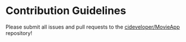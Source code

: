 # Contribution Guidelines

Please submit all issues and pull requests to the [cideveloper/MovieApp](http://github.com/cideveloper/MovieApp) repository!
